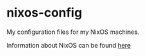 nixos-config
============

My configuration files for my NixOS machines.

Information about NixOS can be found [here](https://nixos.org/)

